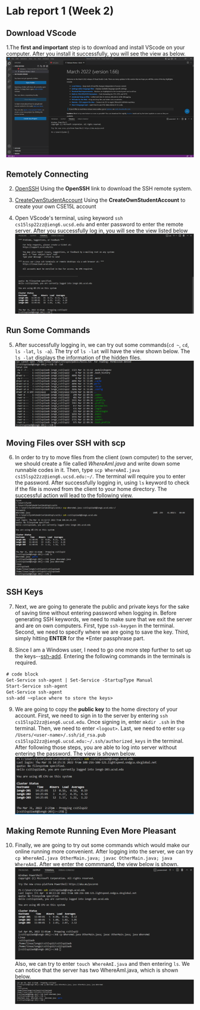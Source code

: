 # Lab report 1 (Week 2)

## Download VScode
1.The **first and important** step is to download and install VScode on your computer. After you install it successfully, you will see the view as below. 
![image](VsCode.png)

## Remotely Connecting 
2. [OpenSSH](https://docs.microsoft.com/en-us/windows-server/administration/openssh/openssh_install_firstuse
) Using the **OpenSSH** link to download the SSH remote system.

3. [CreateOwnStudentAccount](https://sdacs.ucsd.edu/~icc/index.php) Using the **CreateOwnStudentAccount** to create your own CSE15L account

4. Open VScode's terminal, using keyword `ssh cs15lsp22zz@ieng6.ucsd.edu` and enter password to enter the remote server. After you successfully log in, you will see the view listed below
![image](RemoteConnecting.png)

## Run Some Commands
5. After successfully logging in, we can try out some commands(`cd ~`, `cd`, `ls -lat`, `ls -a`). The try of `ls -lat` will have the view shown below. The `ls -lat` displays the information of the hidden files. 
![image](TryingOutCommands.png)

## Moving Files over SSH with scp
6. In order to try to move files from the client (own computer) to the server, we should create a file called *WhereAmI.java* and write down some runnable codes in it. Then, type `scp WhereAmI.java cs15lsp22zz@ieng6.ucsd.edu:~/`. The terminal will require you to enter the password. After successfully logging in, using `ls` keyword to check if the file is moved from the client to your home directory. The successful action will lead to the following view. ![image](MovingFiles.png)

## SSH Keys
7. Next, we are going to generate the public and private keys for the sake of saving time without entering password when logging in. Before generating SSH keywords, we need to make sure that we exit the server and are on own computers. First, type `ssh-keygen` in the terminal. Second, we need to specify where we are going to save the key. Third, simply hitting **ENTER** for the *Enter passphrase part. 

8. Since I am a Windows user, I need to go one more step further to set up the keys--[ssh-add](https://docs.microsoft.com/en-us/windows-server/administration/openssh/openssh_keymanagement#user-key-generation). Entering the following commands in the terminals is required. 
```
# code block
Get-Service ssh-agent | Set-Service -StartupType Manual
Start-Service ssh-agent
Get-Service ssh-agent
ssh-add ~<place where to store the keys>
```

9. We are going to copy the **public key** to the home directory of your account. First, we need to sign in to the server by entering `ssh cs15lsp22zz@ieng6.ucsd.edu`. Once signing in, enter `mkdir .ssh` in the terminal. Then, we need to enter `<logout>`. Last, we need to enter `scp /Users/<user-name>/.ssh/id_rsa.pub cs15lsp22zz@ieng6.ucsd.edu:~/.ssh/authorized_keys` in the terminal. After following those steps, you are able to log into server without entering the password. The view is shown below. ![image](LoGiN.png)

## Making Remote Running Even More Pleasant

10. Finally, we are going to try out some commands which would make our online running more convenient. After logging into the server, we can try `cp WhereAmI.java OtherMain.java; javac OtherMain.java; java WhereAmI`. After we enter the commmand, the view below is shown. ![image](funCommand.png) Also, we can try to enter `touch WhereAmI.java` and then entering `ls`. We can notice that the server has two WhereAmI.java, which is shown below. ![image](cpAndLs.png)


